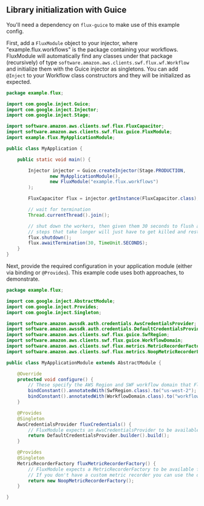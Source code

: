 
Library initialization with Guice
------------------------------------

You'll need a dependency on `flux-guice` to make use of this example config.

First, add a `FluxModule` object to your injector, where "example.flux.workflows" is the package containing your workflows. FluxModule will automatically find any classes under that package (recursively) of type `software.amazon.aws.clients.swf.flux.wf.Workflow` and initialize them with the Guice injector as singletons. You can add `@Inject` to your Workflow class constructors and they will be initialized as expected.

```java
package example.flux;

import com.google.inject.Guice;
import com.google.inject.Injector;
import com.google.inject.Stage;

import software.amazon.aws.clients.swf.flux.FluxCapacitor;
import software.amazon.aws.clients.swf.flux.guice.FluxModule;
import example.flux.MyApplicationModule;

public class MyApplication {

    public static void main() {

        Injector injector = Guice.createInjector(Stage.PRODUCTION,
                new MyApplicationModule(),
                new FluxModule("example.flux.workflows")
        );

        FluxCapacitor flux = injector.getInstance(FluxCapacitor.class);

        // wait for termination
        Thread.currentThread().join();

        // shut down the workers, then given them 30 seconds to flush any quick in-flight steps.
        // steps that take longer will just have to get killed and restarted.
        flux.shutdown();
        flux.awaitTermination(30, TimeUnit.SECONDS);
    }
}
```

Next, provide the required configuration in your application module (either via binding or `@Provides`). This example code uses both approaches, to demonstrate.

```java
package example.flux;

import com.google.inject.AbstractModule;
import com.google.inject.Provides;
import com.google.inject.Singleton;

import software.amazon.awssdk.auth.credentials.AwsCredentialsProvider;
import software.amazon.awssdk.auth.credentials.DefaultCredentialsProvider;
import software.amazon.aws.clients.swf.flux.guice.SwfRegion;
import software.amazon.aws.clients.swf.flux.guice.WorkflowDomain;
import software.amazon.aws.clients.swf.flux.metrics.MetricRecorderFactory;
import software.amazon.aws.clients.swf.flux.metrics.NoopMetricRecorderFactory;

public class MyApplicationModule extends AbstractModule {

    @Override
    protected void configure() {
        // These specify the AWS Region and SWF workflow domain that Flux will use to register and execute workflows.
        bindConstant().annotatedWith(SwfRegion.class).to("us-west-2");
        bindConstant().annotatedWith(WorkflowDomain.class).to("workflow-domain");
    }

    @Provides
    @Singleton
    AwsCredentialsProvider fluxCredentials() {
        // FluxModule expects an AwsCredentialsProvider to be available for injection.
        return DefaultCredentialsProvider.builder().build();
    }

    @Provides
    @Singleton
    MetricRecorderFactory fluxMetricRecorderFactory() {
        // FluxModule expects a MetricRecorderFactory to be available for injection.
        // If you don't have a custom metric recorder you can use the default Noop recorder factory.
        return new NoopMetricRecorderFactory();
    }

}
```